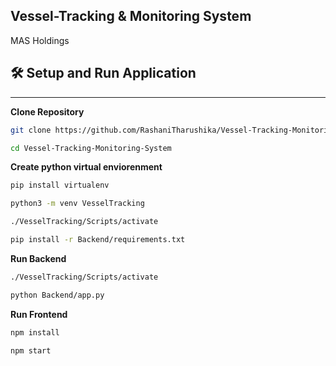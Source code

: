 ## Vessel-Tracking & Monitoring System
MAS Holdings

## 🛠️ Setup and Run Application
---
**Clone Repository**
```sh
git clone https://github.com/RashaniTharushika/Vessel-Tracking-Monitoring-System.git

cd Vessel-Tracking-Monitoring-System
```

**Create python virtual enviorenment**
```sh
pip install virtualenv

python3 -m venv VesselTracking

./VesselTracking/Scripts/activate

pip install -r Backend/requirements.txt
```

**Run Backend**
```sh
./VesselTracking/Scripts/activate

python Backend/app.py
```

**Run Frontend**
```sh
npm install

npm start
```
